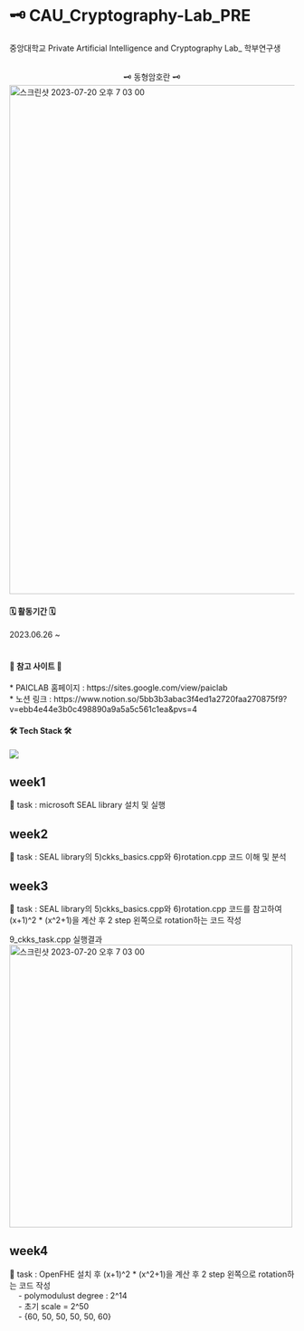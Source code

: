 # 🗝️ CAU_Cryptography-Lab_PRE
중앙대학교 Private Artificial Intelligence and Cryptography Lab_ 학부연구생 <br/><br/>

<div align="center">
  🗝️ 동형암호란 🗝️
</div>
<img width="900" alt="스크린샷 2023-07-20 오후 7 03 00" src="https://github.com/JooHyeonKim/CAU_Cryptography-Lab_PRE/assets/56497471/1d693739-8ebe-4f53-8a15-cb51c4bea71a">


<h4><b>🗓️ 활동기간 🗓️</b></h4>
2023.06.26 ~ 
<br/><br/>

<h4><b> 🔗 참고 사이트 🔗</b></h4>  
* PAICLAB 홈페이지 : https://sites.google.com/view/paiclab <br/>
* 노션 링크 : https://www.notion.so/5bb3b3abac3f4ed1a2720faa270875f9?v=ebb4e44e3b0c498890a9a5a5c561c1ea&pvs=4

<br/>

<h4><b>🛠 Tech Stack 🛠</b></h4>
<img src="https://img.shields.io/badge/c++-00599C?style=flat-square&logo=c%2B%2B&logoColor=white"/></a> 
<br/>

## week1
📃 task : microsoft SEAL library 설치 및 실행

## week2
📃 task : SEAL library의 5)ckks_basics.cpp와 6)rotation.cpp 코드 이해 및 분석

## week3
📃 task : SEAL library의 5)ckks_basics.cpp와 6)rotation.cpp 코드를 참고하여 (x+1)^2 * (x^2+1)을 계산 후 2 step 왼쪽으로 rotation하는 코드 작성

9_ckks_task.cpp 실행결과
<img width="500" alt="스크린샷 2023-07-20 오후 7 03 00" src="https://github.com/JooHyeonKim/CAU_Cryptography-Lab_PRE/assets/56497471/385f34bd-6af4-457c-a915-1239f7e3745c">

## week4
📃 task : OpenFHE 설치 후 (x+1)^2 * (x^2+1)을 계산 후 2 step 왼쪽으로 rotation하는 코드 작성 <br/>
&nbsp;&nbsp;&nbsp;      - polymodulust degree : 2^14<br/>
&nbsp;&nbsp;&nbsp;     - 초기 scale = 2^50<br/>
&nbsp;&nbsp;&nbsp;      - {60, 50, 50, 50, 50, 60}<br/>





